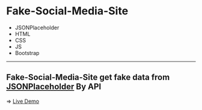 # Fake-Social-Media-Site
- JSONPlaceholder 
- HTML
- CSS
- JS
- Bootstrap
---
**Fake-Social-Media-Site get fake data from [JSONPlaceholder](https://jsonplaceholder.typicode.com/) By API**
---
=> [Live Demo](https://fake-social-media-site.vercel.app/)
